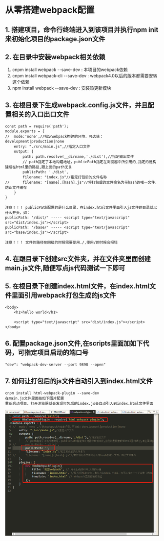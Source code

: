 # 从零搭建webpack配置

## 1. 搭建项目，命令行终端进入到该项目并执行npm init 来初始化项目的package.json文件

## 2. 在目录中安装webpack相关依赖

> 
  1) cnpm install webpack --save-dev : 本项目的webpack依赖 
  2) cnpm install webpack-cli --save-dev : webpack4.0以后的版本都需要安转这个依赖 
  3) npm install webpack --save-dev : 安装热更新模块 

## 3. 在根目录下生成webpack.config.js文件，并且配置相关的入口出口文件

```
const path = require('path');
module.exports = {
//	mode:'none',//指定webpack构建的环境，可选值：development|production|none
	entry: "./src/main.js",//指定入口文件
    output: {
        path: path.resolve(__dirname,'./dist'),//指定输出文件
        // path指定了本地构建地址，publicPath指定在浏览器中所引用的,指定的是构建后在html里的路径,跟上面的path无关
        publicPath: './dist',
        filename: "index.js"//指定打包后的文件名称 
//      filename: "[name].[hash].js"//将打包后的文件命名为带hash的唯一文件，防止文件缓存
    }
}

注意！！！ publicPath配置的是什么目录，在index.html文件里面引入js文件的目录就以什么开头，如：
publicPath: '/dist/' ----- <script type="text/javascript" src="dist/index.js"></script>
publicPath: '/base/' ----- <script type="text/javascript" src="base/index.js"></script>

注意！！！ 文件的路径在同级的时候需要使用./,使用/的时候会报错
```
## 4. 在跟目录下创建src文件夹，并在文件夹里面创建main.js文件,随便写点js代码测试一下即可
## 5. 在根目录下创建index.html文件，在index.html文件里面引用webpack打包生成的js文件
```
<body>
	<h1>hello world</h1>
	
	<script type="text/javascript" src="dist/index.js"></script>
</body>
```
## 6. 配置package.json文件,在scripts里面加如下代码，可指定项目启动的端口号
```
"dev": "webpack-dev-server --port 9898 --open"
```

## 7. 如何让打包后的js文件自动引入到index.html文件

```
cnpm install html-webpack-plugin --save-dev
在main.js文件里面按如下图片配置
重新启动项目，打开浏览器就会发现打包后的index.js会自动引入到index.html文件里面
```
![](./images/1.png)


